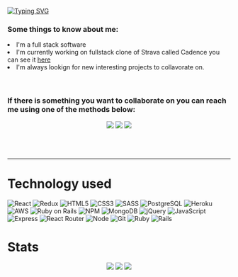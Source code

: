 <p align="left"> 
    <a href="https://git.io/typing-svg"><img src="https://readme-typing-svg.demolab.com?font=Fira+Code&pause=2000&color=02DDF7&width=435&lines=Hello!+My+name+is+Eugene+Kofman.+;I'm+a+fullstack+software+developer." alt="Typing SVG" /></a>
</p>

<div align="left">
    <h3>Some things to know about me:</h3>
    <li>I'm a full stack software</li>
    <li>I'm currently working on fullstack clone of Strava called Cadence you can see it  <a href="https://heroku-cadence.herokuapp.com/">here</a></li>
    <li>I'm always lookign for new interesting projects to collavorate on. </li>

</div>
<br />
<br />

   <h3>If there is something you want to collaborate on you can reach me using one of the methods below:</h3>
<div align="center">
    <a href="mailto: eugenekofman@gmail.com"><img src="	https://img.shields.io/badge/Gmail-D14836?style=for-the-badge&logo=gmail&logoColor=white"></a>
    <a href="https://www.linkedin.com/in/eugene-kofman-1119aa189/"><img src="https://img.shields.io/badge/linkedin-%230077B5.svg?style=for-the-badge&logo=linkedin&logoColor=white"/></a>
    <a href="https://www.angel.co/u/eugene-kofman"><img src="https://img.shields.io/badge/AngelList-%23D4D4D4.svg?style=for-the-badge&logo=AngelList&logoColor=black"/></a>
    

</div>

<br />
<br />
<br />

***

# Technology used


![React](https://img.shields.io/badge/react-%2320232a.svg?style=for-the-badge&logo=react&logoColor=%2361DAFB)
![Redux](https://img.shields.io/badge/redux-%23593d88.svg?style=for-the-badge&logo=redux&logoColor=white)
![HTML5](https://img.shields.io/badge/html5-%23E34F26.svg?style=for-the-badge&logo=html5&logoColor=white)
![CSS3](https://img.shields.io/badge/css3-%231572B6.svg?style=for-the-badge&logo=css3&logoColor=white)
![SASS](https://img.shields.io/badge/SASS-hotpink.svg?style=for-the-badge&logo=SASS&logoColor=white)
![PostgreSQL](https://img.shields.io/badge/PostgreSQL-316192?style=for-the-badge&logo=postgresql&logoColor=white)
![Heroku](https://img.shields.io/badge/heroku-%23430098.svg?style=for-the-badge&logo=heroku&logoColor=white)
![AWS](https://img.shields.io/badge/AWS-%23FF9900.svg?style=for-the-badge&logo=amazon-aws&logoColor=white)
![Ruby on Rails](https://img.shields.io/badge/Ruby_on_Rails-CC0000?style=for-the-badge&logo=ruby-on-rails&logoColor=white)
![NPM](https://img.shields.io/badge/NPM-%23000000.svg?style=for-the-badge&logo=npm&logoColor=white)
![MongoDB](https://img.shields.io/badge/MongoDB-4EA94B?style=for-the-badge&logo=mongodb&logoColor=white)
![jQuery](https://img.shields.io/badge/jQuery-0769AD?style=for-the-badge&logo=jquery&logoColor=white)
![JavaScript](https://img.shields.io/badge/JavaScript-F7DF1E?style=for-the-badge&logo=javascript&logoColor=black)
![Express](https://img.shields.io/badge/Express.js-404D59?style=for-the-badge)
![React Router](https://img.shields.io/badge/React_Router-CA4245?style=for-the-badge&logo=react-router&logoColor=white)
![Node](https://img.shields.io/badge/Node.js-43853D?style=for-the-badge&logo=node.js&logoColor=white)
![Git](https://img.shields.io/badge/GIT-E44C30?style=for-the-badge&logo=git&logoColor=white)
![Ruby](https://img.shields.io/badge/ruby-%23CC342D.svg?style=for-the-badge&logo=ruby&logoColor=white)
![Rails](https://img.shields.io/badge/rails-%23CC0000.svg?style=for-the-badge&logo=ruby-on-rails&logoColor=white)

# Stats

<div align="center">
    <img src="https://github-readme-stats.vercel.app/api?username=whilekofman">
    <img src="https://github-readme-streak-stats.herokuapp.com/?user=whilekofman">
    <img src="https://github-readme-stats.vercel.app/api/top-langs/?username=whilekofman">


</div>